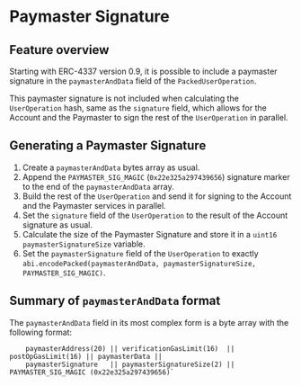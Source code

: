 # Paymaster Signature

## Feature overview

Starting with ERC-4337 version 0.9,
it is possible to include a paymaster signature in the `paymasterAndData` field of the `PackedUserOperation`.

This paymaster signature is not included when calculating the `UserOperation` hash, same as the `signature` field,
which allows for the Account and the Paymaster to sign the rest of the `UserOperation` in parallel.

## Generating a Paymaster Signature

1. Create a `paymasterAndData` bytes array as usual.
2. Append the `PAYMASTER_SIG_MAGIC` (`0x22e325a297439656`) signature marker to the end of the `paymasterAndData` array.
3. Build the rest of the `UserOperation` and send it for signing to the Account and the Paymaster services in parallel.
4. Set the `signature` field of the `UserOperation` to the result of the Account signature as usual.
5. Calculate the size of the Paymaster Signature and store it in a `uint16 paymasterSignatureSize` variable.
6. Set the `paymasterSignature` field of the `UserOperation` to exactly `abi.encodePacked(paymasterAndData, paymasterSignatureSize, PAYMASTER_SIG_MAGIC)`.

## Summary of `paymasterAndData` format

The `paymasterAndData` field in its most complex form is a byte array with the following format:

```
    paymasterAddress(20) || verificationGasLimit(16)  || postOpGasLimit(16) || paymasterData ||
    paymasterSignature   || paymasterSignatureSize(2) || PAYMASTER_SIG_MAGIC (0x22e325a297439656)`
```
